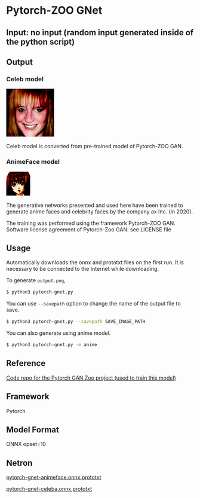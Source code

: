 # Pytorch-ZOO GNet

## Input: no input (random input generated inside of the python script)

## Output

### Celeb model

![Output](output_celeba.png)

Celeb model is converted from pre-trained model of Pytorch-ZOO GAN.

### AnimeFace model

![Output](output_anime.png)

The generative networks presented and used here have been trained to generate anime faces
and celebrity faces by the company ax Inc. (in 2020).

The training was performed using the framework Pytorch-ZOO GAN.
Software license agreement of Pytorch-Zoo GAN: see LICENSE file

## Usage

Automatically downloads the onnx and prototxt files on the first run.
It is necessary to be connected to the Internet while downloading.

To generate `output.png`,
``` bash
$ python3 pytorch-gnet.py
```

You can use `--savepath` option to change the name of the output file to save.
```bash
$ python3 pytorch-gnet.py --savepath SAVE_IMAGE_PATH
```

You can also generate using anime model.

``` bash
$ python3 pytorch-gnet.py -m anime
```


## Reference

[Code repo for the Pytorch GAN Zoo project (used to train this model)](https://github.com/facebookresearch/pytorch_GAN_zoo)

## Framework

Pytorch

## Model Format

ONNX opset=10

## Netron

[pytorch-gnet-animeface.onnx.prototxt](https://lutzroeder.github.io/netron/?url=https://storage.googleapis.com/ailia-models/pytorch-gan/pytorch-gnet-animeface.onnx.prototxt)

[pytorch-gnet-celeba.onnx.prototxt](https://lutzroeder.github.io/netron/?url=https://storage.googleapis.com/ailia-models/pytorch-gan/pytorch-gnet-celeba.onnx.prototxt)

